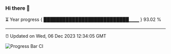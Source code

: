 ### Hi there 👋

⏳ Year progress { ███████████████████████████▁▁▁ } 93.02 %

---

⏰ Updated on Wed, 06 Dec 2023 12:34:05 GMT

![Progress Bar CI](https://github.com/ZhaoGui/ZhaoGui/workflows/Progress%20Bar%20CI/badge.svg)
